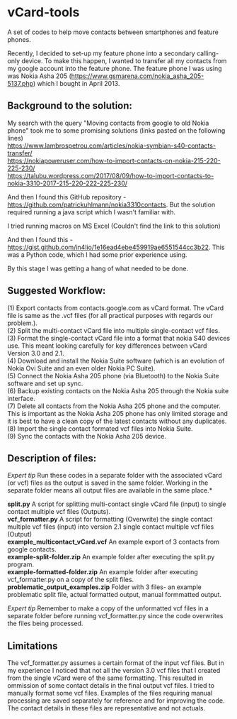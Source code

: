 # vCard-tools
A set of codes to help move contacts between smartphones and feature phones.  

Recently, I decided to set-up my feature phone into a secondary calling-only device. To make this happen, I wanted to transfer all my contacts from my google account into the feature phone. The feature phone I was using was Nokia Asha 205 (https://www.gsmarena.com/nokia_asha_205-5137.php) which I bought in April 2013.  

## Background to the solution:

My search with the query "Moving contacts from google to old Nokia phone" took me to some promising solutions (links pasted on the following lines)  
https://www.lambrospetrou.com/articles/nokia-symbian-s40-contacts-transfer/  
https://nokiapoweruser.com/how-to-import-contacts-on-nokia-215-220-225-230/   
https://talubu.wordpress.com/2017/08/09/how-to-import-contacts-to-nokia-3310-2017-215-220-222-225-230/  

And then I found this GitHub repository - https://github.com/patrickuhlmann/nokia3310contacts. But the solution required running a java script which I wasn't familiar with.

I tried running macros on MS Excel (Couldn't find the link to this solution)

And then I found this - https://gist.github.com/in4lio/1e16ead4ebe459919ae6551544cc3b22. This was a Python code, which I had some prior experience using.

By this stage I was getting a hang of what needed to be done.

## Suggested Workflow:  

(1) Export contacts from contacts.google.com as vCard format. The vCard file is same as the .vcf files (for all practical purposes with regards our problem.).  
(2) Split the multi-contact vCard file into multiple single-contact vcf files.  
(3) Format the single-contact vCard file into a format that nokia S40 devices use. This meant looking carefully for key differences between vCard Version 3.0 and 2.1.  
(4) Download and install the Nokia Suite software (which is an evolution of Nokia Ovi Suite and an even older Nokia PC Suite).  
(5) Connect the Nokia Asha 205 phone (via Bluetooth) to the Nokia Suite software and set up sync.  
(6) Backup existing contacts on the Nokia Asha 205 through the Nokia suite interface.  
(7) Delete all contacts from the Nokia Asha 205 phone and the computer. This is important as the Nokia Asha 205 phone has only limited storage and it is best to have a clean copy of the latest contacts without any duplicates.  
(8) Import the single contact formated vcf files into Nokia Suite.  
(9) Sync the contacts with the Nokia Asha 205 device.    

## Description of files:
*Expert tip* Run these codes in a separate folder with the associated vCard (or vcf) files as the output is saved in the same folder. Working in the separate folder means all output files are available in the same place.*  

**split.py** A script for splitting multi-contact single vCard file (input) to single contact multiple vcf files (Outputs).  
**vcf_formatter.py** A script for formatting (Overwrite) the single contact multiple vcf files (input) into version 2.1 single contact multiple vcf files (Output)  
**example_multicontact_vCard.vcf** An example export of 3 contacts from google contacts.   
**example-split-folder.zip** An example folder after executing the split.py program.  
**example-formatted-folder.zip** An example folder after executing vcf_formatter.py on a copy of the split files.  
**problematic_output_examples.zip** Folder with 3 files- an example problematic split file, actual formatted output, manual formmatted output.  
 
*Expert tip* Remember to make a copy of the unformatted vcf files in a separate folder before running vcf_formatter.py since the code overwrites the files being processed.

## Limitations
The vcf_formatter.py assumes a certain format of the input vcf files. But in my experience I noticed that not all the version 3.0 vcf files that I created from the single vCard were of the same formatting. This resulted in ommission of some contact details in the final output vcf files. I tried to manually format some vcf files. Examples of the files requiring manual processing are saved separately for reference and for improving the code. The contact details in these files are representative and not actuals.
